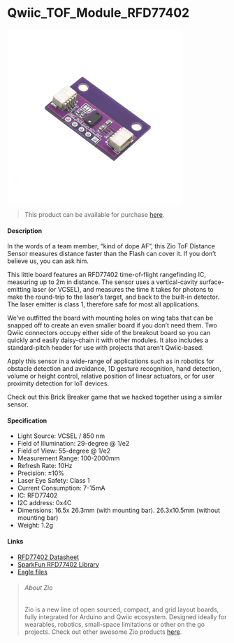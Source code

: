 # Qwiic_TOF_Module_RFD77402

![](tof-distance-sensor.png)

> This product can be available for purchase [here](https://www.smart-prototyping.com/Zio-TOF-Distance-Sensor-RFD77402.html).



#### Description

In the words of a team member, “kind of dope AF”, this Zio ToF Distance Sensor measures distance faster than the Flash can cover it. If you don’t believe us, you can ask him.

This little board features an RFD77402 time-of-flight rangefinding IC, measuring up to 2m in distance. The sensor uses a vertical-cavity surface-emitting laser (or VCSEL), and measures the time it takes for photons to make the round-trip to the laser’s target, and back to the built-in detector. The laser emitter is class 1, therefore safe for most all applications.

We’ve outfitted the board with mounting holes on wing tabs that can be snapped off to create an even smaller board if you don’t need them. Two Qwiic connectors occupy either side of the breakout board so you can quickly and easily daisy-chain it with other modules. It also includes a standard-pitch header for use with projects that aren’t Qwiic-based.

Apply this sensor in a wide-range of applications such as in robotics for obstacle detection and avoidance, 1D gesture recognition, hand detection, volume or height control, relative position of linear actuators, or for user proximity detection for IoT devices.

Check out this Brick Breaker game that we hacked together using a similar sensor.




#### Specification

* Light Source: VCSEL / 850 nm
* Field of Illumination: 29-degree @ 1/e2
* Field of View: 55-degree @ 1/e2
* Measurement Range: 100-2000mm
* Refresh Rate: 10Hz
* Precision: ±10%
* Laser Eye Safety: Class 1
* Current Consumption: 7-15mA
* IC: RFD77402
* I2C address: 0x4C
* Dimensions: 16.5x 26.3mm (with mounting bar). 26.3x10.5mm (without mounting bar)
* Weight: 1.2g




#### Links

* [RFD77402 Datasheet](https://www.smart-prototyping.com/image/data/NOA-RnD/101891%20TOF/RFD77402DatasheetRev1-8.pdf)
* [SparkFun RFD77402  Library](https://github.com/sparkfun/SparkFun_RFD77402_Arduino_Library)
* [Eagle files](https://github.com/ZIOCC/Qwiic_TOF_Module_RFD77402)







> ###### About Zio
> Zio is a new line of open sourced, compact, and grid layout boards, fully integrated for Arduino and Qwiic ecosystem. Designed ideally for wearables, robotics, small-space limitations or other on the go projects. Check out other awesome Zio products [here](https://www.smart-prototyping.com/Zio).

